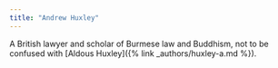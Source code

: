 ```yaml
---
title: "Andrew Huxley"
---
```


A British lawyer and scholar of Burmese law and Buddhism, not to be confused with [Aldous Huxley]({% link _authors/huxley-a.md %}).
